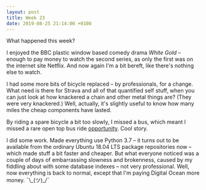 ```yaml
---
layout: post
title: Week 23
date: 2019-08-25 21:14:00 +0100
---
```


What happened this week?

I enjoyed the BBC plastic window based comedy drama <cite>White Gold</cite> – enough to pay money to watch the second series, as only the first was on the internet site Netflix. And now again I'm a bit bereft, like there's nothing else to watch.

I had some more bits of bicycle replaced – by professionals, for a change.
What need is there for Strava and all of that quantified self stuff, when you can just look at how knackered a chain and other metal things are?
(They were very knackered.)
Well, actually, it's slightly useful to know how many miles the cheap components have lasted.

By riding a spare bicycle a bit too slowly, I missed a bus, which meant I missed a rare open top bus ride [opportunity](https://www.stagecoachbus.com/promos-and-offers/east/heritage-bus-journey).
Cool story.

I did some work. Made everything use Python 3.7 – it turns out to be available from the ordinary Ubuntu 18.04 LTS package repositories now – which made stuff a bit faster and cheaper. But what everyone noticed was a couple of days of embarrassing slowness and brokenness, caused by my fiddling about with some database indexes – not very professional. Well, now everything is back to normal, except that I'm paying Digital Ocean more money. ¯\\\_(ツ)\_/¯
